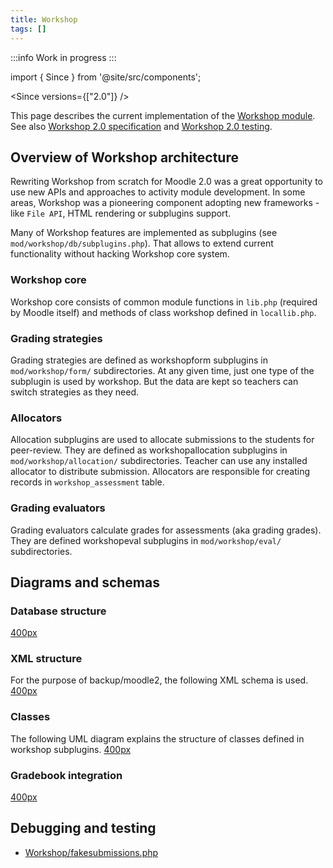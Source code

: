 ```yaml
---
title: Workshop
tags: []
---
```

:::info
Work in progress
:::

import { Since } from '@site/src/components';

<Since versions={["2.0"]} />

This page describes the current implementation of the [Workshop module](https://docs.moodle.org/dev/Workshop_module). See also [Workshop 2.0 specification](https://docs.moodle.org/dev/Workshop_2.0_specification) and [Workshop 2.0 testing](https://docs.moodle.org/dev/Workshop_2.0_testing).

## Overview of Workshop architecture

Rewriting Workshop from scratch for Moodle 2.0 was a great opportunity to use new APIs and approaches to activity module development. In some areas, Workshop was a pioneering component adopting new frameworks - like `File API`, HTML rendering or subplugins support.

Many of Workshop features are implemented as subplugins (see `mod/workshop/db/subplugins.php`). That allows to extend current functionality without hacking Workshop core system.

### Workshop core

Workshop core consists of common module functions in `lib.php` (required by Moodle itself) and methods of class workshop defined in `locallib.php`.

### Grading strategies

Grading strategies are defined as workshopform subplugins in `mod/workshop/form/` subdirectories. At any given time, just one type of the subplugin is used by workshop. But the data are kept so teachers can switch strategies as they need.

### Allocators

Allocation subplugins are used to allocate submissions to the students for peer-review. They are defined as workshopallocation subplugins in `mod/workshop/allocation/` subdirectories. Teacher can use any installed allocator to distribute submission. Allocators are responsible for creating records in `workshop_assessment` table.

### Grading evaluators

Grading evaluators calculate grades for assessments (aka grading grades). They are defined workshopeval subplugins in `mod/workshop/eval/` subdirectories.

## Diagrams and schemas

### Database structure

[400px](https://docs.moodle.org/Image/workshop_erd.png)
<br clear="all"/>

### XML structure

For the purpose of backup/moodle2, the following XML schema is used.
[400px](https://docs.moodle.org/Image/workshop_xml.png)
<br clear="all"/>

### Classes

The following UML diagram explains the structure of classes defined in workshop subplugins.
[400px](https://docs.moodle.org/Image/workshop_classes.png)
<br clear="all"/>

### Gradebook integration

[400px](https://docs.moodle.org/Image/workshop_grades_calculation.png)
<br clear="all"/>

## Debugging and testing

- [Workshop/fakesubmissions.php](https://docs.moodle.org/dev/Workshop/fakesubmissions.php)
